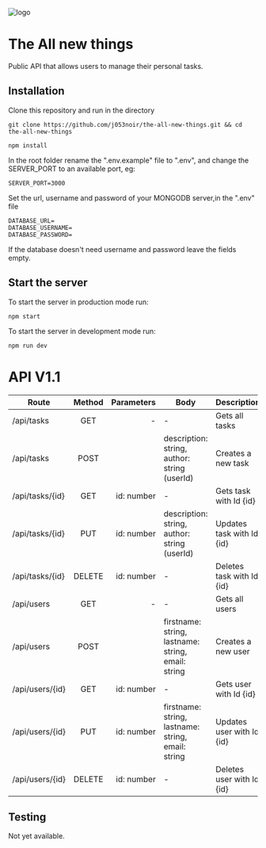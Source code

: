 ![logo](http://rvsistemas.net/wp-content/uploads/2017/06/add-icon.png)

# The All new things

Public API that allows users to manage their personal tasks.

## Installation

Clone this repository and run in the directory

```shell
git clone https://github.com/j053noir/the-all-new-things.git && cd the-all-new-things
```

```shell
npm install
```

In the root folder rename the ".env.example" file to ".env", and change the SERVER_PORT to an available port, eg:

```text
SERVER_PORT=3000
```

Set the url, username and password of your MONGODB server,in the ".env" file

```text
DATABASE_URL=
DATABASE_USERNAME=
DATABASE_PASSWORD=
```

If the database doesn't need username and password leave the fields empty.

## Start the server

To start the server in production mode run:

```shell
npm start
```

To start the server in development mode run:

```shell
npm run dev
```

# API V1.1

| Route           | Method | Parameters | Body                                               | Description               |
| --------------- | :----: | ---------: | -------------------------------------------------- | ------------------------- |
| /api/tasks      |  GET   |          - | -                                                  | Gets all tasks            |
| /api/tasks      |  POST  |            | description: string, author: string (userId)       | Creates a new task        |
| /api/tasks/{id} |  GET   | id: number | -                                                  | Gets task with Id {id}    |
| /api/tasks/{id} |  PUT   | id: number | description: string, author: string (userId)       | Updates task with Id {id} |
| /api/tasks/{id} | DELETE | id: number | -                                                  | Deletes task with Id {id} |
| /api/users      |  GET   |          - | -                                                  | Gets all users            |
| /api/users      |  POST  |            | firstname: string, lastname: string, email: string | Creates a new user        |
| /api/users/{id} |  GET   | id: number | -                                                  | Gets user with Id {id}    |
| /api/users/{id} |  PUT   | id: number | firstname: string, lastname: string, email: string | Updates user with Id {id} |
| /api/users/{id} | DELETE | id: number | -                                                  | Deletes user with Id {id} |

## Testing

Not yet available.

